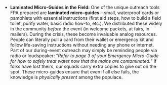 - **Laminated Micro-Guides in the Field:** One of the unique outreach tools FPA prepared are **laminated micro-guides** – small, waterproof cards or pamphlets with essential instructions (first aid steps, how to build a field toilet, purify water, basic radio how-to, etc.). We distributed these widely in the community _before_ the event (in welcome packets, at fairs, in mailers). During the crisis, these become invaluable analog resources. People can literally pull a card from their wallet or emergency kit and follow life-saving instructions without needing any phone or internet. Part of our during-event outreach may simply be reminding people via radio or loudspeaker: “_Refer to page 3 of your Emergency Micro-Guide for how to safely treat water now that the mains are contaminated._” If folks have lost theirs, our squads carry extra copies to give out on the spot. These micro-guides ensure that even if all else fails, the knowledge is _physically present_ among the populace.